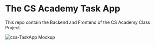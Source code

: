 # The CS Academy Task App
This repo contain the Backend and Frontend of the CS Academy Class Project. 

![csa-TaskApp Mockup](https://github.com/sulaiman98/csa-taskApp/assets/61626221/830fb9b8-0ad2-4962-a294-9864b9c0ca6e)




